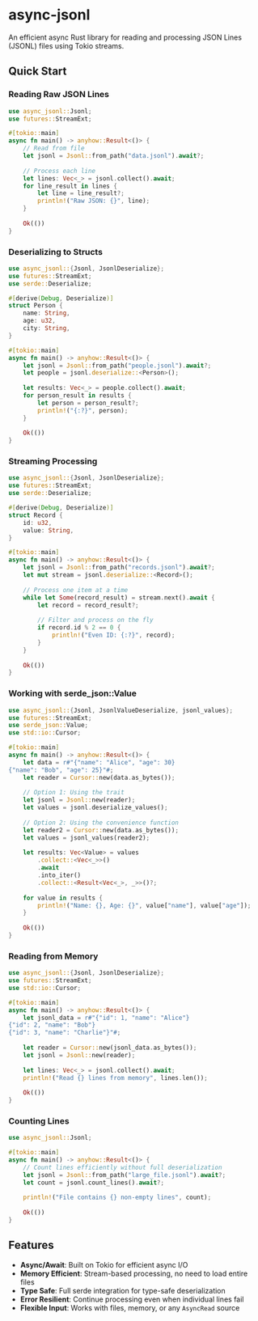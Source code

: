 # async-jsonl

An efficient async Rust library for reading and processing JSON Lines (JSONL) files using Tokio streams.

## Quick Start

### Reading Raw JSON Lines

```rust
use async_jsonl::Jsonl;
use futures::StreamExt;

#[tokio::main]
async fn main() -> anyhow::Result<()> {
    // Read from file
    let jsonl = Jsonl::from_path("data.jsonl").await?;
    
    // Process each line
    let lines: Vec<_> = jsonl.collect().await;
    for line_result in lines {
        let line = line_result?;
        println!("Raw JSON: {}", line);
    }
    
    Ok(())
}
```

### Deserializing to Structs

```rust
use async_jsonl::{Jsonl, JsonlDeserialize};
use futures::StreamExt;
use serde::Deserialize;

#[derive(Debug, Deserialize)]
struct Person {
    name: String,
    age: u32,
    city: String,
}

#[tokio::main]
async fn main() -> anyhow::Result<()> {
    let jsonl = Jsonl::from_path("people.jsonl").await?;
    let people = jsonl.deserialize::<Person>();
    
    let results: Vec<_> = people.collect().await;
    for person_result in results {
        let person = person_result?;
        println!("{:?}", person);
    }
    
    Ok(())
}
```

### Streaming Processing

```rust
use async_jsonl::{Jsonl, JsonlDeserialize};
use futures::StreamExt;
use serde::Deserialize;

#[derive(Debug, Deserialize)]
struct Record {
    id: u32,
    value: String,
}

#[tokio::main]
async fn main() -> anyhow::Result<()> {
    let jsonl = Jsonl::from_path("records.jsonl").await?;
    let mut stream = jsonl.deserialize::<Record>();
    
    // Process one item at a time
    while let Some(record_result) = stream.next().await {
        let record = record_result?;
        
        // Filter and process on the fly
        if record.id % 2 == 0 {
            println!("Even ID: {:?}", record);
        }
    }
    
    Ok(())
}
```

### Working with serde_json::Value

```rust
use async_jsonl::{Jsonl, JsonlValueDeserialize, jsonl_values};
use futures::StreamExt;
use serde_json::Value;
use std::io::Cursor;

#[tokio::main]
async fn main() -> anyhow::Result<()> {
    let data = r#"{"name": "Alice", "age": 30}
{"name": "Bob", "age": 25}"#;
    let reader = Cursor::new(data.as_bytes());
    
    // Option 1: Using the trait
    let jsonl = Jsonl::new(reader);
    let values = jsonl.deserialize_values();
    
    // Option 2: Using the convenience function
    let reader2 = Cursor::new(data.as_bytes());
    let values = jsonl_values(reader2);
    
    let results: Vec<Value> = values
        .collect::<Vec<_>>()
        .await
        .into_iter()
        .collect::<Result<Vec<_>, _>>()?;
    
    for value in results {
        println!("Name: {}, Age: {}", value["name"], value["age"]);
    }
    
    Ok(())
}
```

### Reading from Memory

```rust
use async_jsonl::{Jsonl, JsonlDeserialize};
use futures::StreamExt;
use std::io::Cursor;

#[tokio::main]
async fn main() -> anyhow::Result<()> {
    let jsonl_data = r#"{"id": 1, "name": "Alice"}
{"id": 2, "name": "Bob"}
{"id": 3, "name": "Charlie"}"#;
    
    let reader = Cursor::new(jsonl_data.as_bytes());
    let jsonl = Jsonl::new(reader);
    
    let lines: Vec<_> = jsonl.collect().await;
    println!("Read {} lines from memory", lines.len());
    
    Ok(())
}
```

### Counting Lines

```rust
use async_jsonl::Jsonl;

#[tokio::main]
async fn main() -> anyhow::Result<()> {
    // Count lines efficiently without full deserialization
    let jsonl = Jsonl::from_path("large_file.jsonl").await?;
    let count = jsonl.count_lines().await?;
    
    println!("File contains {} non-empty lines", count);
    
    Ok(())
}
```

## Features

- **Async/Await**: Built on Tokio for efficient async I/O
- **Memory Efficient**: Stream-based processing, no need to load entire files
- **Type Safe**: Full serde integration for type-safe deserialization
- **Error Resilient**: Continue processing even when individual lines fail
- **Flexible Input**: Works with files, memory, or any `AsyncRead` source

